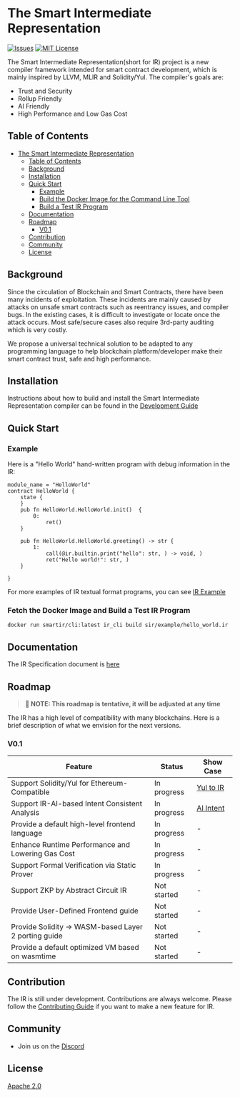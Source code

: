 # The Smart Intermediate Representation

[![Issues][issues-shield]][issues-url] [![MIT License][license-shield]][license-url]

The Smart Intermediate Representation(short for IR) project is a new compiler framework intended for smart contract development, which is mainly inspired by LLVM, MLIR and Solidity/Yul. The compiler's goals are:

* Trust and Security
* Rollup Friendly
* AI Friendly
* High Performance and Low Gas Cost

## Table of Contents

- [The Smart Intermediate Representation](#the-smart-intermediate-representation)
  - [Table of Contents](#table-of-contents)
  - [Background](#background)
  - [Installation](#installation)
  - [Quick Start](#quick-start)
    - [Example](#example)
    - [Build the Docker Image for the Command Line Tool](#build-the-docker-image-for-the-command-line-tool)
    - [Build a Test IR Program](#build-a-test-ir-program)
  - [Documentation](#documentation)
  - [Roadmap](#roadmap)
    - [V0.1](#v01)
  - [Contribution](#contribution)
  - [Community](#community)
  - [License](#license)

## Background

Since the circulation of Blockchain and Smart Contracts, there have been many incidents of exploitation. These incidents are mainly caused by attacks on unsafe smart contracts such as reentrancy issues, and compiler bugs. In the existing cases, it is difficult to investigate or locate once the attack occurs. Most safe/secure cases also require 3rd-party auditing which is very costly.

We propose a universal technical solution to be adapted to any programming language to help blockchain platform/developer make their smart contract trust, safe and high performance.

## Installation

Instructions about how to build and install the Smart Intermediate Representation compiler can be found in the [Development Guide](./doc/Development_Duide.md)

## Quick Start

### Example

Here is a "Hello World" hand-written program with debug information in the IR:

```sir
module_name = "HelloWorld"
contract HelloWorld {
    state {
    }
    pub fn HelloWorld.HelloWorld.init()  {
        0:
            ret()
    }

    pub fn HelloWorld.HelloWorld.greeting() -> str {
        1:
            call(@ir.builtin.print("hello": str, ) -> void, )
            ret("Hello world!": str, )
    }

}
```

For more examples of IR textual format programs, you can see [IR Example](./ir_example)

### Fetch the Docker Image and Build a Test IR Program

```shell
docker run smartir/cli:latest ir_cli build sir/example/hello_world.ir
```

## Documentation

The IR Specification document is [here](./doc/specification/SmartIR.md)

## Roadmap

> **📢 NOTE: This roadmap is tentative, it will be adjusted at any time**

The IR has a high level of compatibility with many blockchains. Here is a brief description of what we envision for the next versions.

### V0.1

| Feature                                              | Status      | Show Case                |
|------------------------------------------------------|-------------|--------------------------|
| Support Solidity/Yul for Ethereum-Compatible         | In progress | [Yul to IR](./yul_to_ir)    |
| Support IR-AI-based Intent Consistent Analysis       | In progress | [AI Intent](./ai_intent) |
| Provide a default high-level frontend language       | In progress | -                        |
| Enhance Runtime Performance and Lowering Gas Cost    | In progress | -                        |
| Support Formal Verification via Static Prover        | In progress | -                        |
| Support ZKP by Abstract Circuit IR                   | Not started | -                        |
| Provide User-Defined Frontend guide                  | Not started | -                        |
| Provide Solidity -> WASM-based Layer 2 porting guide | Not started | -                        |
| Provide a default optimized VM based on wasmtime     | Not started | -                        |

## Contribution

The IR is still under development. Contributions are always welcome. Please follow the [Contributing Guide](./doc/Contributing%20Guide.md) if you want to make a new feature for IR.

## Community

* Join us on the [Discord]()

## License

[Apache 2.0](./LICENSE)

[license-shield]: https://img.shields.io/badge/License-Apache_2.0-green.svg?style=for-the-badge
[license-url]: ./LICENSE
[issues-shield]: https://img.shields.io/github/issues/AntChainOpenLabs/Smart-Intermediate-Representation.svg?style=for-the-badge
[issues-url]: https://github.com/AntChainOpenLabs/Smart-Intermediate-Representation/issues
